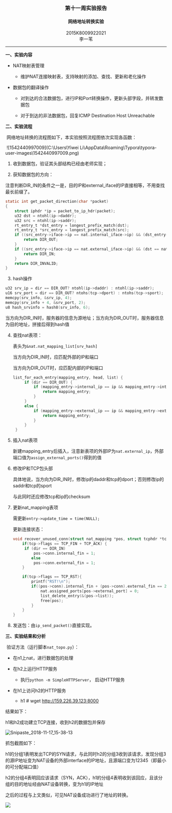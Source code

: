 ### <center>第十一周实验报告</center>

#### <center>网络地址转换实验</center>

<center>2015K8009922021</center>

<center>李一苇</center>

----

**一、实验内容**

- NAT映射表管理

  - 维护NAT连接映射表，支持映射的添加、查找、更新和老化操作

- 数据包的翻译操作

  - 对到达的合法数据包，进行IP和Port转换操作，更新头部字段，并转发数据包

  - 对于到达的非法数据包，回复ICMP Destination Host Unreachable

**二、实验流程**

​	网络地址转换的流程图如下，本实验按照流程图依次实现各函数：

​	![1542440997009](C:\Users\Yiwei Li\AppData\Roaming\Typora\typora-user-images\1542440997009.png)

1. 收到数据包，验证其头部结构已经由老师实现；

2. 获知数据包的方向：

​	注意判断DIR_IN的条件之一是，目的IP和external_iface的IP直接相等，不用查找最长前缀了。

``````c
static int get_packet_direction(char *packet)
{
	struct iphdr *ip = packet_to_ip_hdr(packet);
	u32 dst = ntohl(ip->daddr);
	u32 src = ntohl(ip->saddr);
	rt_entry_t *dst_entry = longest_prefix_match(dst);
	rt_entry_t *src_entry = longest_prefix_match(src);
	if ((src_entry->iface->ip == nat.internal_iface->ip) && (dst_entry->iface->ip == nat.external_iface->ip)) {
		return DIR_OUT;
	}
	if ((src_entry->iface->ip == nat.external_iface->ip) && (dst == nat.external_iface->ip)) {
		return DIR_IN;
	}
	return DIR_INVALID;
}
``````

3. hash操作

`````` c
u32 srv_ip = dir == DIR_OUT? ntohl(ip->daddr) : ntohl(ip->saddr);
u16 srv_port = dir == DIR_OUT? ntohs(tcp->dport) : ntohs(tcp->sport);
memcpy(srv_info, &srv_ip, 4);
memcpy(srv_info + 4, &srv_port, 2);
u8 hash_srvinfo = hash8(srv_info, 6);
``````

​	当方向为DIR_IN时，服务器的信息为源地址；当方向为DIR_OUT时，服务器信息为目的地址，拼接后得到hash值

4. 查找nat表项：

   表头为`&nat.nat_mapping_list[srv_hash]`

   当方向为DIR_IN时，应匹配外部的IP和端口

   当方向为DIR_OUT时，应匹配内部的IP和端口

   `````` c
   list_for_each_entry(mapping_entry, head, list) {
   		if (dir == DIR_OUT) {
   			if (mapping_entry->internal_ip == ip && mapping_entry->internal_port == port) {
   				return mapping_entry;
   			}
   		}
   		else {
   			if (mapping_entry->external_ip == ip && mapping_entry->external_port == port) {
   				return mapping_entry;
   			}
   		}
   	}
   ``````

5. 插入nat表项

   新建mapping_entry后插入，注意新表项的外部IP为`nat.external_ip`，外部端口值为`assign_external_ports()`得到的值

6. 修改IP和TCP包头部

   具体地说，当方向为DIR_IN时，修改ip的daddr和tcp的dport；否则修改ip的saddr和tcp的sport

   与此同时还应修改tcp和ip的checksum

7. 更新nat_mapping表项

   需更新`entry->update_time = time(NULL);`

   更新连接状态：

   ``````c
   void recover_unused_conn(struct nat_mapping *pos, struct tcphdr *tcp, int dir){
       if(tcp->flags == TCP_FIN + TCP_ACK) {
       	if (dir == DIR_IN)
           	pos->conn.internal_fin = 1;
           else
           	pos->conn.external_fin = 1;
       }
   
       if(tcp->flags == TCP_RST){
           printf("RST!\n");
           if((pos->conn).internal_fin + (pos->conn).external_fin == 2){
               nat.assigned_ports[pos->external_port] = 0;
               list_delete_entry(&(pos->list));
               free(pos);
           }
       }
   }
   ``````

8. 发送包：由`ip_send_packet()`直接实现。



**三、实验结果和分析**

​       验证方法（运行脚本`nat_topo.py`）：

- 在n1上nat，进行数据包的处理

- 在h2上运行HTTP服务
  - 执行`python -m SimpleHTTPServer`， 启动HTTP服务

- 在h1上访问h2的HTTP服务
  - h1 # wget http://159.226.39.123:8000

结果如下：

h1和h2成功建立TCP连接，收到h2的数据包并保存

![Snipaste_2018-11-17_15-38-13](E:\UCAS\wlsy网络实验\11-nat\11-nat-李一苇\Snipaste_2018-11-17_15-38-13.jpg)

抓包截图如下：

h1的分组1表明发出TCP的SYN请求，与此同时h2的分组3收到该请求，发现分组3的源IP地址变为NAT设备的外部interface的IP地址，且源端口变为12345（即最小的可分配端口值）

h2的分组4表明回应该请求（SYN，ACK），h1的分组4表明收到该回应，且该分组的目的地址经由NAT设备转换，变为h1的IP地址

之后的过程与上文类似，可见NAT设备成功进行了地址的转换。

![](E:\UCAS\wlsy网络实验\11-nat\11-nat-李一苇\Snipaste_2018-11-17_15-34-34.jpg)

